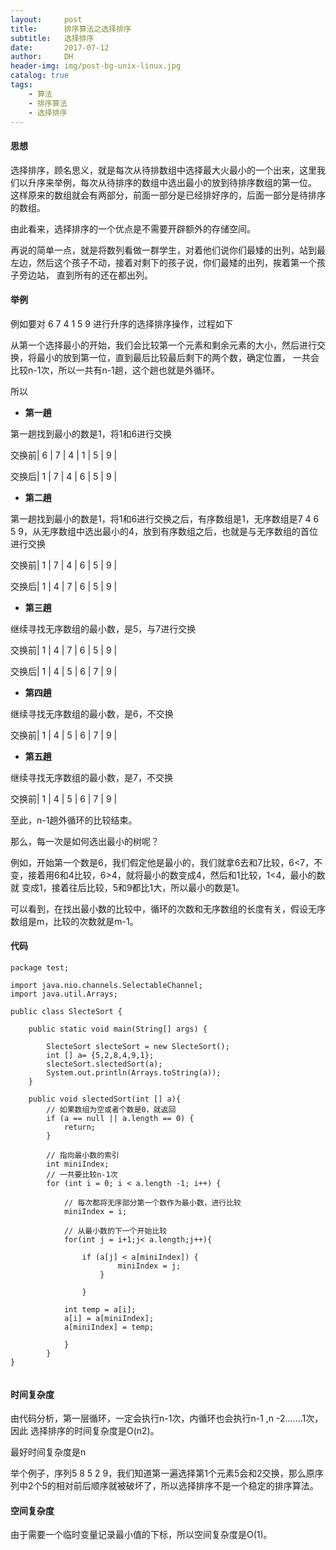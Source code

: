 ```yaml
---
layout:     post
title:      排序算法之选择排序
subtitle:   选择排序
date:       2017-07-12
author:     DH
header-img: img/post-bg-unix-linux.jpg
catalog: true
tags:
    - 算法
    - 排序算法
    - 选择排序
---
```



#### 思想

选择排序，顾名思义，就是每次从待排数组中选择最大火最小的一个出来，这里我们以升序来举例，每次从待排序的数组中选出最小的放到待排序数组的第一位。
这样原来的数组就会有两部分，前面一部分是已经排好序的，后面一部分是待排序的数组。

由此看来，选择排序的一个优点是不需要开辟额外的存储空间。

再说的简单一点，就是将数列看做一群学生，对着他们说你们最矮的出列，站到最左边，然后这个孩子不动，接着对剩下的孩子说，你们最矮的出列，挨着第一个孩子旁边站，
直到所有的还在都出列。

#### 举例

例如要对 6 7 4 1 5 9 进行升序的选择排序操作，过程如下

从第一个选择最小的开始，我们会比较第一个元素和剩余元素的大小，然后进行交换，将最小的放到第一位，直到最后比较最后剩下的两个数，确定位置，
一共会比较n-1次，所以一共有n-1趟，这个趟也就是外循环。

所以

- **第一趟**

第一趟找到最小的数是1，将1和6进行交换

交换前| 6 | 7 | 4 | 1 | 5 | 9 |

交换后| 1 | 7 | 4 | 6 | 5 | 9 |


- **第二趟**

第一趟找到最小的数是1，将1和6进行交换之后，有序数组是1，无序数组是7 4 6 5 9，从无序数组中选出最小的4，放到有序数组之后，也就是与无序数组的首位进行交换

交换前| 1 | 7 | 4 | 6 | 5 | 9 |

交换后| 1 | 4 | 7 | 6 | 5 | 9 |


- **第三趟**

继续寻找无序数组的最小数，是5，与7进行交换

交换前| 1 | 4 | 7 | 6 | 5 | 9 |

交换后| 1 | 4 | 5 | 6 | 7 | 9 |


- **第四趟**

继续寻找无序数组的最小数，是6，不交换

交换前| 1 | 4 | 5 | 6 | 7 | 9 |

- **第五趟**

继续寻找无序数组的最小数，是7，不交换

交换前| 1 | 4 | 5 | 6 | 7 | 9 |

至此，n-1趟外循环的比较结束。


那么，每一次是如何选出最小的树呢？

例如，开始第一个数是6，我们假定他是最小的，我们就拿6去和7比较，6<7，不变，接着用6和4比较，6>4，就将最小的数变成4，然后和1比较，1<4，最小的数就
变成1，接着往后比较，5和9都比1大，所以最小的数是1。

可以看到，在找出最小数的比较中，循环的次数和无序数组的长度有关，假设无序数组是m，比较的次数就是m-1。


#### 代码

```
package test;

import java.nio.channels.SelectableChannel;
import java.util.Arrays;

public class SlecteSort {

	public static void main(String[] args) {
		
		SlecteSort slecteSort = new SlecteSort();
		int [] a= {5,2,8,4,9,1};
		slecteSort.slectedSort(a);
		System.out.println(Arrays.toString(a));
	}

	public void slectedSort(int [] a){
		// 如果数组为空或者个数是0，就返回
		if (a == null || a.length == 0) {
			return;
		}
		
		// 指向最小数的索引
		int miniIndex;
		// 一共要比较n-1次
		for (int i = 0; i < a.length -1; i++) {
			
			// 每次都将无序部分第一个数作为最小数，进行比较
			miniIndex = i;
			
			// 从最小数的下一个开始比较
			for(int j = i+1;j< a.length;j++){
				
				if (a[j] < a[miniIndex]) {
						miniIndex = j;
					}

				}
			
			int temp = a[i];
			a[i] = a[miniIndex];
			a[miniIndex] = temp;
			
			}
		}
}
	

```

#### 时间复杂度

由代码分析，第一层循环，一定会执行n-1次，内循环也会执行n-1 ,n -2.......1次，因此
选择排序的时间复杂度是O(n2)。

最好时间复杂度是n

举个例子，序列5 8 5 2 9，我们知道第一遍选择第1个元素5会和2交换，那么原序列中2个5的相对前后顺序就被破坏了，所以选择排序不是一个稳定的排序算法。

#### 空间复杂度
由于需要一个临时变量记录最小值的下标，所以空间复杂度是O(1)。

